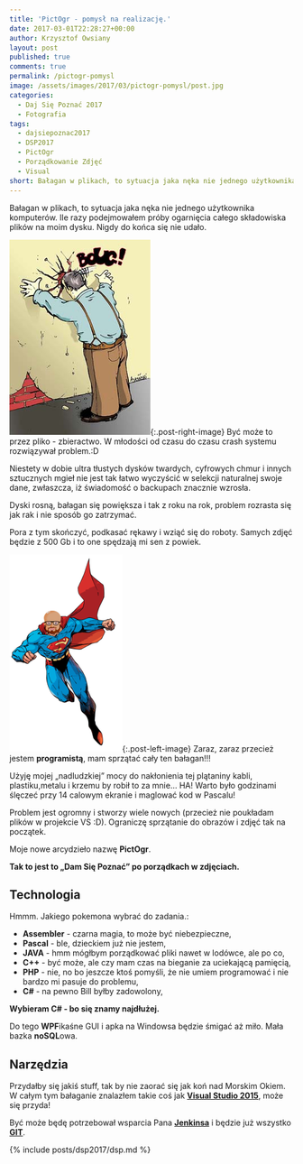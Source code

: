 ```yaml
---
title: 'PictOgr - pomysł na realizację.'
date: 2017-03-01T22:28:27+00:00
author: Krzysztof Owsiany
layout: post
published: true
comments: true
permalink: /pictogr-pomysl
image: /assets/images/2017/03/pictogr-pomysl/post.jpg
categories:
  - Daj Się Poznać 2017
  - Fotografia
tags:
  - dajsiepoznac2017
  - DSP2017
  - PictOgr
  - Porządkowanie Zdjęć
  - Visual
short: Bałagan w plikach, to sytuacja jaka nęka nie jednego użytkownika komputerów. Ile razy podejmowałem próby ogarnięcia całego składowiska plików na moim dysku. Nigdy do końca się nie udało.
---
```

Bałagan w plikach, to sytuacja jaka nęka nie jednego użytkownika komputerów. Ile razy podejmowałem próby ogarnięcia całego składowiska plików na moim dysku. Nigdy do końca się nie udało.

![Good Developer][image1]{:.post-right-image}
Być może to przez pliko - zbieractwo. W młodości od czasu do czasu crash systemu rozwiązywał problem.:D

Niestety w dobie ultra tłustych dysków twardych, cyfrowych chmur i innych sztucznych mgieł nie jest tak łatwo wyczyścić w selekcji naturalnej swoje dane, zwłaszcza, iż świadomość o backupach znacznie wzrosła.
    
Dyski rosną, bałagan się powiększa i tak z roku na rok, problem rozrasta się jak rak i nie sposób go zatrzymać.

Pora z tym skończyć, podkasać rękawy i wziąć się do roboty. Samych zdjęć będzie z 500 Gb i to one spędzają mi sen z powiek.

![Good Developer][image2]{:.post-left-image}
Zaraz, zaraz przecież jestem **programistą**, mam sprzątać cały ten bałagan!!!
    
Użyję mojej &#8222;nadludzkiej&#8221; mocy do nakłonienia tej plątaniny kabli, plastiku,metalu i krzemu by robił to za mnie... HA! Warto było godzinami ślęczeć przy 14 calowym ekranie i maglować kod w Pascalu!
    
Problem jest ogromny i stworzy wiele nowych (przecież nie poukładam plików w projekcie VS :D).
Ograniczę sprzątanie do obrazów i zdjęć tak na początek.
    
 Moje nowe arcydzieło nazwę **PictOgr**.
    
**Tak to jest to &#8222;Dam Się Poznać&#8221; po porządkach w zdjęciach.**
    
## Technologia
    
Hmmm. Jakiego pokemona wybrać do zadania.:

* **Assembler** - czarna magia, to może być niebezpieczne,
* **Pascal** - ble, dzieckiem już nie jestem,
* **JAVA** - hmm mógłbym porządkować pliki nawet w lodówce, ale po co,
* **C++** - być może, ale czy mam czas na bieganie za uciekającą pamięcią,
* **PHP** - nie, no bo jeszcze ktoś pomyśli, że nie umiem programować i nie bardzo mi pasuje do problemu,
* **C#** - na pewno Bill byłby zadowolony,

**Wybieram C# - bo się znamy najdłużej.**

Do tego **WPF**ikaśne GUI i apka na Windowsa będzie śmigać aż miło. Mała bazka **noSQL**owa.
    
## Narzędzia
Przydałby się jakiś stuff, tak by nie zaorać się jak koń nad Morskim Okiem.
W całym tym bałaganie znalazłem takie coś jak **[Visual Studio 2015][vs]**, może się przyda!
    
Być może będę potrzebował wsparcia Pana **[Jenkinsa][jenkins]** i będzie już wszystko **[GIT][git]**.
    
{% include posts/dsp2017/dsp.md %}

[vs]: https://www.visualstudio.com/
[jenkins]: https://jenkins.io/
[git]: https://git-scm.com/

[image1]: /assets/images/2017/03/pictogr-pomysl/image1.jpg

[image2]: /assets/images/2017/03/pictogr-pomysl/image2.png